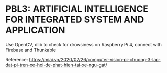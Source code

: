 # PBL3: ARTIFICIAL INTELLIGENCE FOR INTEGRATED SYSTEM AND APPLICATION
Use OpenCV, dlib to check for drowsiness on Raspberry Pi 4, connect with Firebase and Thunkable

Reference: https://miai.vn/2020/02/26/computer-vision-pi-chuong-3-lap-dat-pi-tren-xe-hoi-de-phat-hien-tai-xe-ngu-gat/


